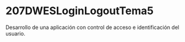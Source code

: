 # 207DWESLoginLogoutTema5
Desarrollo de una aplicación con control de acceso e identificación del usuario.
